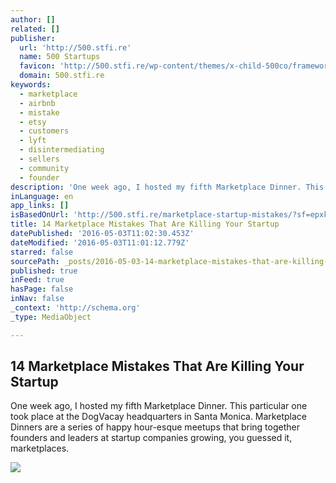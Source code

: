 ```yaml
---
author: []
related: []
publisher:
  url: 'http://500.stfi.re'
  name: 500 Startups
  favicon: 'http://500.stfi.re/wp-content/themes/x-child-500co/framework/img/icons/favicon.ico'
  domain: 500.stfi.re
keywords:
  - marketplace
  - airbnb
  - mistake
  - etsy
  - customers
  - lyft
  - disintermediating
  - sellers
  - community
  - founder
description: 'One week ago, I hosted my fifth Marketplace Dinner. This particular one took place at the DogVacay headquarters in Santa Monica. Marketplace Dinners are a series of happy hour-esque meetups that bring together founders and leaders at startup companies growing, you guessed it, marketplaces.'
inLanguage: en
app_links: []
isBasedOnUrl: 'http://500.stfi.re/marketplace-startup-mistakes/?sf=epxkog'
title: 14 Marketplace Mistakes That Are Killing Your Startup
datePublished: '2016-05-03T11:02:30.453Z'
dateModified: '2016-05-03T11:01:12.779Z'
starred: false
sourcePath: _posts/2016-05-03-14-marketplace-mistakes-that-are-killing-your-startup.md
published: true
inFeed: true
hasPage: false
inNav: false
_context: 'http://schema.org'
_type: MediaObject

---
```

<article style=""><h1>14 Marketplace Mistakes That Are Killing Your Startup</h1><p>One week ago, I hosted my fifth Marketplace Dinner. This particular one took place at the DogVacay headquarters in Santa Monica. Marketplace Dinners are a series of happy hour-esque meetups that bring together founders and leaders at startup companies growing, you guessed it, marketplaces.</p><img src="https://lh5.googleusercontent.com/dohzOyhKkSPrAvouxCIr2bq97R8Tbd0NLBxN9k0n47anjwhm1v64TinBgsr6sSaq6WWakXJyUh9MjRb_JhVSNdwev7LwzsUVuwhmTIa1YabXCfLWffAMJOHfiTuY6Aq5UZ8" /></article>